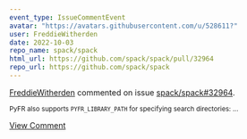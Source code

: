 ```yaml
---
event_type: IssueCommentEvent
avatar: "https://avatars.githubusercontent.com/u/528611?"
user: FreddieWitherden
date: 2022-10-03
repo_name: spack/spack
html_url: https://github.com/spack/spack/pull/32964
repo_url: https://github.com/spack/spack
---
```


<a href='https://github.com/FreddieWitherden' target='_blank'>FreddieWitherden</a> commented on issue <a href='https://github.com/spack/spack/pull/32964' target='_blank'>spack/spack#32964</a>.

<small>PyFR also supports `PYFR_LIBRARY_PATH` for specifying search directories:...</small>

<a href='https://github.com/spack/spack/pull/32964' target='_blank'>View Comment</a>